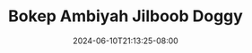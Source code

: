 --- 
title: "Bokep Ambiyah Jilboob Doggy"
description: "download  video bokep Bokep Ambiyah Jilboob Doggy twitter   baru"
date: 2024-06-10T21:13:25-08:00
file_code: "9nx8g22z4lyk"
draft: false
cover: "i5ll0hpezzunraug.jpg"
tags: ["Bokep", "Ambiyah", "Jilboob", "Doggy", "bokep-indo", "bokep-viral", "bokep-ig"]
length: 527
fld_id: "1483132"
foldername: "Ambiyah update"
categories: ["Ambiyah update"]
views: 0
---